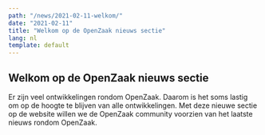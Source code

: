 ```yaml
---
path: "/news/2021-02-11-welkom/"
date: "2021-02-11"
title: "Welkom op de OpenZaak nieuws sectie"
lang: nl
template: default
---
```


## Welkom op de OpenZaak nieuws sectie
Er zijn veel ontwikkelingen rondom OpenZaak. Daarom is het soms lastig om op de hoogte te blijven van alle ontwikkelingen.
Met deze nieuwe sectie op de website willen we de OpenZaak community voorzien van het laatste nieuws rondom OpenZaak.
